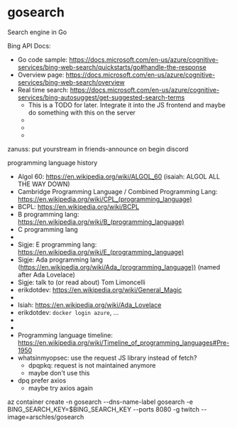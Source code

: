 # gosearch
Search engine in Go

Bing API Docs:

- Go code sample: https://docs.microsoft.com/en-us/azure/cognitive-services/bing-web-search/quickstarts/go#handle-the-response
- Overview page: https://docs.microsoft.com/en-us/azure/cognitive-services/bing-web-search/overview
- Real time search: https://docs.microsoft.com/en-us/azure/cognitive-services/bing-autosuggest/get-suggested-search-terms
    - This is a TODO for later. Integrate it into the JS frontend and maybe do something with this on the server
    - 
    - 
    - 
zanuss: put yourstream in friends-announce on begin discord





programming language history

- Algol 60: https://en.wikipedia.org/wiki/ALGOL_60 (isaiah: ALGOL ALL THE WAY DOWN)
- Cambridge Programming Language / Combined Programming Lang: https://en.wikipedia.org/wiki/CPL_(programming_language)
- BCPL: https://en.wikipedia.org/wiki/BCPL
- B programming lang: https://en.wikipedia.org/wiki/B_(programming_language)
- C programming lang
- 
- Sigje: E programming lang: https://en.wikipedia.org/wiki/E_(programming_language)
- Sigje: Ada programming lang (https://en.wikipedia.org/wiki/Ada_(programming_language)) (named after Ada Lovelace)
- Sigje: talk to (or read about) Tom Limoncelli
- erikdotdev: https://en.wikipedia.org/wiki/General_Magic
- 
- Isiah: https://en.wikipedia.org/wiki/Ada_Lovelace
- erikdotdev: `docker login azure`, ...
- 
- 
- Programming language timeline: https://en.wikipedia.org/wiki/Timeline_of_programming_languages#Pre-1950
- whatsinmyopsec: use the request JS library instead of fetch?
    - dpqpkq: request is not maintained anymore
    - maybe don't use this
- dpq prefer axios
    - maybe try axios again


az container create -n gosearch --dns-name-label gosearch -e BING_SEARCH_KEY=$BING_SEARCH_KEY --ports 8080 -g twitch --image=arschles/gosearch